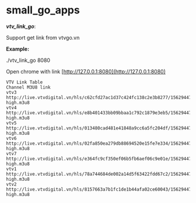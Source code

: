 # small_go_apps

***vtv_link_go***:

Support get link from vtvgo.vn

**Example:**

./vtv_link_go 8080

Open chrome with link [http://127.0.0.1:8080](http://127.0.0.1:8080)

```
VTV Link Table
Channel	M3U8 link
vtv3	http://live.vtvdigital.vn/hls/c62cfd27ac1d37c424fc138c2e3b8277/1562944726716/live/_definst_/vtv3-high.m3u8
vtv4	http://live.vtvdigital.vn/hls/e8b401433bb09bbaa1c792c1879e3eb5/1562944728285/live/_definst_/vtv4-high.m3u8
vtv5	http://live.vtvdigital.vn/hls/013480cad481e41848a9cc6a5fc204df/1562944729922/live/_definst_/vtv5-high.m3u8
vtv6	http://live.vtvdigital.vn/hls/02fa850ea279db88694520e15fe7e334/1562944731566/live/_definst_/vtv6-high.m3u8
vtv7	http://live.vtvdigital.vn/hls/e364fc9cf350ef06b5fb6aef06c9e01e/1562944733091/live/_definst_/vtv5tnb-high.m3u8
vtv1	http://live.vtvdigital.vn/hls/78a744684de002a14d5f63422fdd67c2/1562944723050/live/_definst_/vtv1-high.m3u8
vtv2	http://live.vtvdigital.vn/hls/8157663a7b1fc1de1b44afa02ce60043/1562944724976/live/_definst_/vtv2-high.m3u8

```
